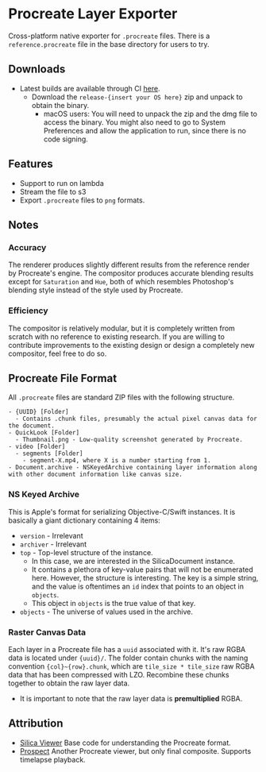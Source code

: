 #  Procreate Layer Exporter

Cross-platform native exporter for `.procreate` files. There is a 
`reference.procreate` file in the base directory for users to try.

## Downloads
* Latest builds are available through CI [here](https://github.com/Avarel/procreate-rs/actions/).
  * Download the `release-{insert your OS here}` zip and unpack to obtain the binary.
    * macOS users: You will need to unpack the zip and the dmg file to access 
      the binary. You might also need to go to System Preferences and allow the
      application to run, since there is no code signing.

## Features
* Support to run on lambda
* Stream the file to s3
* Export `.procreate` files to `png` formats.

## Notes
### Accuracy
The renderer produces slightly different results from the reference render by
Procreate's engine. The compositor produces accurate blending results except for
`Saturation` and `Hue`, both of which resembles Photoshop's blending style instead
of the style used by Procreate.

### Efficiency
The compositor is relatively modular, but it is completely written from scratch
with no reference to existing research. If you are willing to contribute
improvements to the existing design or design a completely new compositor,
feel free to do so.

## Procreate File Format
All `.procreate` files are standard ZIP files with the following structure.
```
- {UUID} [Folder]
  - Contains .chunk files, presumably the actual pixel canvas data for the document.
- QuickLook [Folder]
  - Thumbnail.png - Low-quality screenshot generated by Procreate.
- video [Folder]
  - segments [Folder]
    - segment-X.mp4, where X is a number starting from 1.
- Document.archive - NSKeyedArchive containing layer information along with other document information like canvas size.
```

### NS Keyed Archive
This is Apple's format for serializing Objective-C/Swift instances. It is basically
a giant dictionary containing 4 items:
* `version` - Irrelevant 
* `archiver` - Irrelevant
* `top` - Top-level structure of the instance.
  * In this case, we are interested in the SilicaDocument instance.
  * It contains a plethora of key-value pairs that will not be enumerated here.
    However, the structure is interesting. The key is a simple string, and
    the value is oftentimes an `id` index that points to an object in `objects`.
  * This object in `objects` is the true value of that key.
* `objects` - The universe of values used in the archive.

### Raster Canvas Data
Each layer in a Procreate file has a `uuid` associated with it. It's raw RGBA data is located
under `{uuid}/`. The folder contain chunks with the naming convention `{col}~{row}.chunk`,
which are `tile_size * tile_size` raw RGBA data that has been compressed with LZO.
Recombine these chunks together to obtain the raw layer data.
* It is important to note that the raw layer data is **premultiplied** RGBA.

## Attribution
* [Silica Viewer](https://git.sr.ht/~redstrate/silica-viewer) Base code for understanding the Procreate format.
* [Prospect](https://github.com/jaromvogel/prospect) Another Procreate viewer, but only final composite. Supports timelapse playback.
